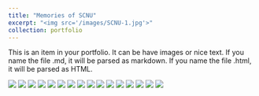 ```yaml
---
title: "Memories of SCNU"
excerpt: "<img src='/images/SCNU-1.jpg'>"
collection: portfolio
---
```


This is an item in your portfolio. It can be have images or nice text. If you name the file .md, it will be parsed as markdown. If you name the file .html, it will be parsed as HTML.  

<img src='/imagesSCNU-1.jpg'>
<img src='/images/SCNU-2.jpg'>
<img src='/images/SCNU-3.jpg'>
<img src='/images/SCNU-4.jpg'>
<img src='/images/SCNU-5.jpg'>
<img src='/images/SCNU-6.jpg'>
<img src='/images/SCNU-7.jpg'>
<img src='/images/SCNU-8.jpg'>
<img src='/images/SCNU-9.jpg'>
<img src='/images/SCNU-10.jpg'>
<img src='/images/SCNU-11.jpg'>
<img src='/images/SCNU-12.jpg'>
<img src='/images/SCNU-13.jpg'>
<img src='/images/SCNU-14.jpg'>
<img src='/images/SCNU-15.jpg'>
<img src='/images/SCNU-16.jpg'>
